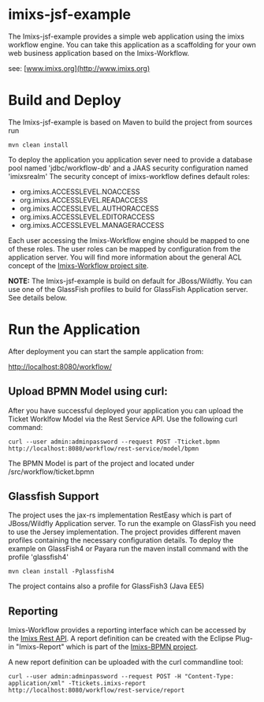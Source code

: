 # imixs-jsf-example


The Imixs-jsf-example provides a simple web application using the imixs workflow engine.
You can take this application as a scaffolding for your own web business application based on the Imixs-Workflow.

see:
[www.imixs.org](http://www.imixs.org)

# Build and Deploy

The Imixs-jsf-example  is based on Maven to build the project from sources run

    mvn clean install

To deploy the application you application sever need to provide a database pool named 'jdbc/workflow-db' and a JAAS security configuration named 'imixsrealm'
The security concept of imixs-workflow defines default roles:

* org.imixs.ACCESSLEVEL.NOACCESS
* org.imixs.ACCESSLEVEL.READACCESS
* org.imixs.ACCESSLEVEL.AUTHORACCESS
* org.imixs.ACCESSLEVEL.EDITORACCESS
* org.imixs.ACCESSLEVEL.MANAGERACCESS

Each user accessing the Imixs-Workflow engine should be mapped to one of these roles. The user roles can be mapped by configuration from the application server. You will find more information about the general ACL concept of the [Imixs-Workflow project site](http://www.imixs.org).

__NOTE:__ The Imixs-jsf-example is build on default for JBoss/Wildfly. You can use one of the GlassFish profiles to build for GlassFish Application server. See details below.

# Run the Application
After deployment you can start the sample application from:

[http://localhost:8080/workflow/](http://localhost:8080/workflow/)



## Upload BPMN Model using curl:

After you have successful deployed your application you can upload the Ticket Worklfow Model via the Rest Service API. Use the following curl command:

    curl --user admin:adminpassword --request POST -Tticket.bpmn http://localhost:8080/workflow/rest-service/model/bpmn

The BPMN Model is part of the project and located under /src/workflow/ticket.bpmn


## Glassfish Support

The project uses the jax-rs implementation RestEasy which is part of JBoss/Wildfly Application server. To run the example on GlassFish you need to use the Jersey implementation. The project provides different maven profiles containing the necessary configuration details. To deploy the example on GlassFish4 or Payara run the maven install command with the profile 'glassfish4'

    mvn clean install -Pglassfish4

The project contains also a profile for GlassFish3 (Java EE5)

## Reporting

Imixs-Workflow provides a reporting interface which can be accessed by the [Imixs Rest API](http://www.imixs.org/doc/restapi/reportservice.html). A report definition can be created with the Eclipse Plug-in "Imixs-Report" which is part of the [Imixs-BPMN project](http://www.imixs.org/doc/modelling/index.html).

A new report definition can be uploaded with the curl commandline tool:

    curl --user admin:adminpassword --request POST -H "Content-Type: application/xml" -Ttickets.imixs-report http://localhost:8080/workflow/rest-service/report




